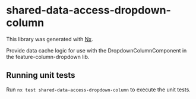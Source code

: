 # shared-data-access-dropdown-column

This library was generated with [Nx](https://nx.dev).

Provide data cache logic for use with the DropdownColumnComponent in the feature-column-dropdown lib.

## Running unit tests

Run `nx test shared-data-access-dropdown-column` to execute the unit tests.
